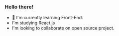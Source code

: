 ### Hello there!

- 🎒 I'm currently learning Front-End.
- I'm studying React.js
- I'm looking to collaborate on open source project. 
